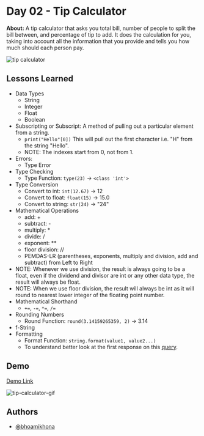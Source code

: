 # Day 02 - Tip Calculator

**About:** A tip calculator that asks you total bill, number of people to split the bill between, and percentage of tip to add. It does the calculation for you, taking into account all the information that you provide and tells you how much should each person pay.

![tip calculator](https://user-images.githubusercontent.com/50435319/181641546-89de2080-5388-466b-9002-388f24c14a93.png)

## Lessons Learned

- Data Types
  - String
  - Integer
  - Float
  - Boolean
- Subscripting or Subscript: A method of pulling out a particular element from a string.
  - `print("Hello"[0])` This will pull out the first character i.e. "H" from the string "Hello".
  - NOTE: The indexes start from 0, not from 1.
- Errors:
  - Type Error
- Type Checking
  - Type Function: `type(23)` -> `<class 'int'>`
- Type Conversion
  - Convert to int: `int(12.67)` -> 12
  - Convert to float: `float(15)` -> 15.0
  - Convert to string: `str(24)` -> "24"
- Mathematical Operations
  - add: +
  - subtract: -
  - multiply: \*
  - divide: /
  - exponent: \*\*
  - floor division: //
  - PEMDAS-LR (parentheses, exponents, multiply and division, add and subtract) from Left to Right
- NOTE: Whenever we use division, the result is always going to be a float, even if the dividend and divisor are int or any other data type, the result will always be float.
- NOTE: When we use floor division, the result will always be int as it will round to nearest lower integer of the floating point number.
- Mathematical Shorthand
  - `+=`, `-=`, `*=`, `/=`
- Rounding Numbers
  - Round Function: `round(3.14159265359, 2)` -> 3.14
- f-String
- Formatting
  - Format Function: `string.format(value1, value2...)`
  - To understand better look at the first response on this [query](https://stackoverflow.com/questions/58171983/need-help-understanding-the-format-2f-command-and-why-it-is-not-working-in-my).

## Demo

[Demo Link](https://replit.com/@bhoamikhona/tip-calculator?v=1)

![tip-calculator-gif](https://user-images.githubusercontent.com/50435319/217828275-089fd735-6d95-4362-b26f-c2b86048b617.gif)

## Authors

- [@bhoamikhona](https://github.com/bhoamikhona)
